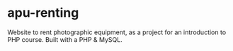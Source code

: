 # apu-renting

Website to rent photographic equipment, as a project for an introduction to PHP course.
Built with a PHP & MySQL.

